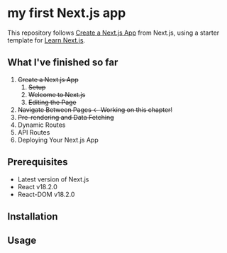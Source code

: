 # my first Next.js app
This repository follows [Create a Next.js App](https://nextjs.org/learn/basics/create-nextjs-app) from Next.js, using a starter template for [Learn Next.js](https://nextjs.org/learn).

## What I've finished so far
1. ~~Create a Next.js App~~
	1. ~~Setup~~
	2. ~~Welcome to Next.js~~
	3. ~~Editing the Page~~
2. ~~Navigate Between Pages <- Working on this chapter!~~
3. ~~Pre-rendering and Data Fetching~~
4. Dynamic Routes
5. API Routes
6. Deploying Your Next.js App

## Prerequisites
- Latest version of Next.js
- React v18.2.0
- React-DOM v18.2.0

## Installation


## Usage

